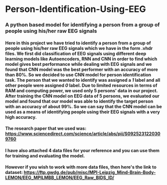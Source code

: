 # Person-Identification-Using-EEG
### A python based model for identifying a person from a group of people using his/her raw EEG signals
#### Here in this project we have tried to identify a person from a group of people using his/her raw EEG signals which we have in the form .vhdr files. We first did classification of EEG signals using different deep learning models like Autoencoders, RNN and CNN in order to find which model gives best performance while dealing with EEG signals and we found that CNN model was the best performer with an accuracy of more than 80%. So we decided to use CNN model for person identification task. The person that we wanted to identify was assigned a *1* label and all other people were assigned *0* label. Due to limited resources in terms of RAM and computing power, we used only 5 persons' data in our project. After training the CNN model on EEG data of 5 persons, we evaluated our model and found that our model was able to identify the target person with an accuracy of about 99%. So we can say that the CNN model can be used as a means of identifying people using their EEG signals with a very high accuracy. 
#### The research paper that we used was: https://www.sciencedirect.com/science/article/abs/pii/S0925231220309760
#### I have also attached 4 data files for your reference and you can use them for training and evaluating the model.
#### However if you wish to work with more data files, then here's the link to dataset: https://ftp.gwdg.de/pub/misc/MPI-Leipzig_Mind-Brain-Body-LEMON/EEG_MPILMBB_LEMON/EEG_Raw_BIDS_ID/

